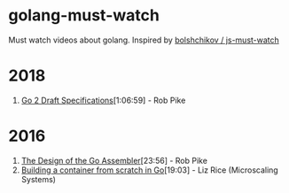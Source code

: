 # golang-must-watch
Must watch videos about golang. Inspired by [bolshchikov / js-must-watch](https://github.com/bolshchikov/js-must-watch)

# 2018
1. [Go 2 Draft Specifications](https://www.youtube.com/watch?v=RIvL2ONhFBI)[1:06:59] - Rob Pike

# 2016
1. [The Design of the Go Assembler](https://www.youtube.com/watch?v=KINIAgRpkDA)[23:56] - Rob Pike
2. [Building a container from scratch in Go](https://www.youtube.com/watch?v=Utf-A4rODH8)[19:03] - Liz Rice (Microscaling Systems)
